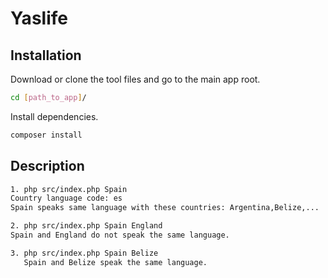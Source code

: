 # Yaslife 


## Installation
Download or clone the tool files and go to the main app root.

```bash
cd [path_to_app]/
```

Install dependencies.
```bash
composer install
```

## Description

```bash
1. php src/index.php Spain
Country language code: es
Spain speaks same language with these countries: Argentina,Belize,...

2. php src/index.php Spain England
Spain and England do not speak the same language.

3. php src/index.php Spain Belize
   Spain and Belize speak the same language.
```

